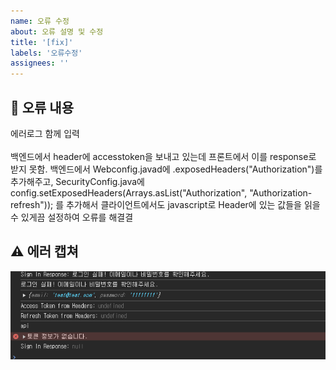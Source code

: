 ```yaml
---
name: 오류 수정
about: 오류 설명 및 수정
title: '[fix]'
labels: '오류수정'
assignees: ''
---
```


## 🤔 오류 내용
에러로그 함께 입력  
<br>
백엔드에서 header에 accesstoken을 보내고 있는데 프론트에서 이를 response로 받지 못함. 백엔드에서
 Webconfig.javad에  .exposedHeaders("Authorization")를 추가해주고, 
 SecurityConfig.java에     config.setExposedHeaders(Arrays.asList("Authorization", "Authorization-refresh")); 를 추가해서 클라이언트에서도 javascript로 Header에 있는
 값들을 읽을수 있게끔 설정하여 오류를 해결결

## ⚠ 에러 캡쳐
![login error](image.png)
<br>
